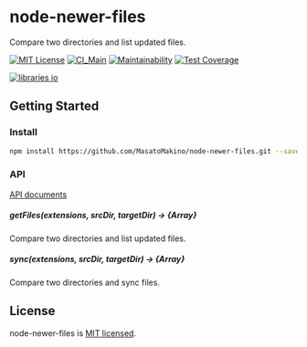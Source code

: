 # node-newer-files

Compare two directories and list updated files.

[![MIT License](http://img.shields.io/badge/license-MIT-blue.svg?style=flat)](LICENSE)
[![CI_Main](https://github.com/MasatoMakino/node-newer-files/workflows/CI_Main/badge.svg)](https://github.com/MasatoMakino/node-newer-files/actions/workflows/ci.yml)
[![Maintainability](https://api.codeclimate.com/v1/badges/6803fc1185400f604649/maintainability)](https://codeclimate.com/github/MasatoMakino/node-newer-files/maintainability)
[![Test Coverage](https://api.codeclimate.com/v1/badges/6803fc1185400f604649/test_coverage)](https://codeclimate.com/github/MasatoMakino/node-newer-files/test_coverage)

[![libraries io](https://img.shields.io/librariesio/github/MasatoMakino/node-newer-files.svg)](https://libraries.io/github/MasatoMakino/node-newer-files)

## Getting Started

### Install

```bash
npm install https://github.com/MasatoMakino/node-newer-files.git --save-dev
```

### API

[API documents](https://masatomakino.github.io/node-newer-files/api/)

##### getFiles(extensions, srcDir, targetDir) → {Array}

Compare two directories and list updated files.

##### sync(extensions, srcDir, targetDir) → {Array}

Compare two directories and sync files.

## License

node-newer-files is [MIT licensed](LICENSE).
